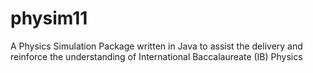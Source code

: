 # physim11
A Physics Simulation Package written in Java to assist the delivery and reinforce the understanding of International Baccalaureate (IB) Physics
